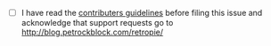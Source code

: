 - [ ] I have read the [contributers guidelines](https://github.com/RetroPie/RetroPie-Setup/blob/master/CONTRIBUTING.md) before filing this issue and acknowledge that support requests go to http://blog.petrockblock.com/retropie/
